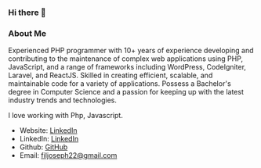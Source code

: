 ### Hi there 👋

### About Me
Experienced PHP programmer with 10+ years of experience developing and contributing to the maintenance of complex web applications using PHP, JavaScript, and a range of frameworks including WordPress, CodeIgniter, Laravel, and ReactJS. Skilled in creating efficient, scalable, and maintainable code for a variety of applications. Possess a Bachelor's degree in Computer Science and a passion for keeping up with the latest industry trends and technologies.

I love working with Php, Javascript.

- Website: [LinkedIn](https://hackwithil.dev)
- LinkedIn: [LinkedIn](https://www.linkedin.com/in/filjoseph)
- Github: [GitHub](https://filjoseph1989.github.io)
- Email: filjoseph22@gmail.com

<!--
### Deployed Projects

- [Wax Chromatics](https://waxchromatics.com) - A vinyl record collection site built in React w/a Rails API backend
- [Text-Ray](https://text-ray.xyz) - A Javascript Spelling Bee game using a Rails API backend
- [GTA Micro-manager](https://gtao-tracker.xyz) - A small timer app to keep track of when to sell 'product' in GTA V: Online
- [Awesome-Reads](https://awesome-reads.com) - A Ruby on Rails CRUD app that lets you write reviews on books

### Languages

[![Top Langs](https://github-readme-stats.vercel.app/api/top-langs/?username=denvermullets&layout=compact)](https://github.com/denvermullets)
-->

<!--
### Weekly Stats
```text
JavaScript   4 hrs 47 mins   █████████████████▒░░░░░░░   69.84 %
Markdown     1 hr 15 mins    ████▓░░░░░░░░░░░░░░░░░░░░   18.44 %
JSON         27 mins         █▓░░░░░░░░░░░░░░░░░░░░░░░   06.72 %
Other        15 mins         █░░░░░░░░░░░░░░░░░░░░░░░░   03.89 %
Ruby         1 min           ░░░░░░░░░░░░░░░░░░░░░░░░░   00.34 %
```
END_SECTION:waka-->

<!--
**filjoseph1989/filjoseph1989** is a ✨ _special_ ✨ repository because its `README.md` (this file) appears on your GitHub profile.

Here are some ideas to get you started:

- 🔭 I’m currently working on ...
- 🌱 I’m currently learning ...
- 👯 I’m looking to collaborate on ...
- 🤔 I’m looking for help with ...
- 💬 Ask me about ...
- 📫 How to reach me: ...
- 😄 Pronouns: ...
- ⚡ Fun fact: ...
-->

